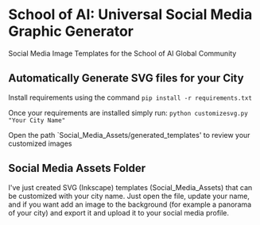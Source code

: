 # School of AI: Universal Social Media Graphic Generator
Social Media Image Templates for the School of AI Global Community

## Automatically Generate SVG files for your City
Install requirements using the command `pip install -r requirements.txt`

Once your requirements are installed simply run:
`python customizesvg.py "Your City Name"`

Open the path `Social_Media_Assets/generated_templates' to review your customized images

## Social Media Assets Folder
I've just created SVG (Inkscape) templates (Social_Media_Assets) that can be customized with your city name. Just open the file, update your name, and if you want add an image to the background (for example a panorama of your city) and export it and upload it to your social media profile.


